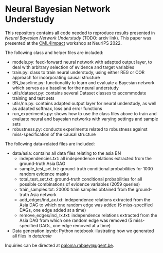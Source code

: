 # Neural Bayesian Network Understudy

This repository contains all code needed to reproduce results presented in *Neural Bayesian Network Understudy* (TODO: arxiv link). This paper was presented at the [CML4Impact](https://www.cml-4-impact.vanderschaar-lab.com/) workshop at NeurIPS 2022.

The following class and helper files are included: 
- models.py: feed-forward neural network with adapted output layer, to deal with arbitrary selection of evidence and target variables
- train.py: class to train neural understudy, using either REG or COR approach for incorporating causal structure
- BN_baseline.py: functionality to learn and evaluate a Bayesian network which serves as a baseline for the neural understudy
- utils/dataset.py: contains several Dataset classes to accommodate training and test sets 
- utils/nn.py: contains adapted output layer for neural understudy, as well as adapted softmax, loss and error functions
- run_experiments.py: shows how to use the class files above to train and evaluate neural and bayesian networks with varying settings and sample sets
- robustness.py: conducts experiments related to robustness against miss-specification of the causal structure

The following data-related files are included:
- data/asia: contains all data files relating to the asia BN
  - independencies.txt: all independence relations extracted from the ground-truth Asia DAG
  - sample_test_set.txt: ground-truth conditional probabilities for 1000 random evidence masks
  - total_test_set.txt: ground-truth conditional probabilities for all possible combinations of evidence variables (2059 queries)
  - train_samples.txt: 20000 train samples obtained from the ground-truth Asia network
  - add_edges/ind_ax.txt: independence relations extracted from the Asia DAG to which one random edge was added (5 miss-specified DAGs, one edge added at a time)
  - remove_edges/ind_rx.txt: independence relations extracted from the Asia DAG from which one random edge was removed (5 miss-specified DAGs, one edge removed at a time)
- Data generation.ipynb: Python notebook illustrating how we generated all files in *data/asia*

Inquiries can be directed at paloma.rabaey@ugent.be.
